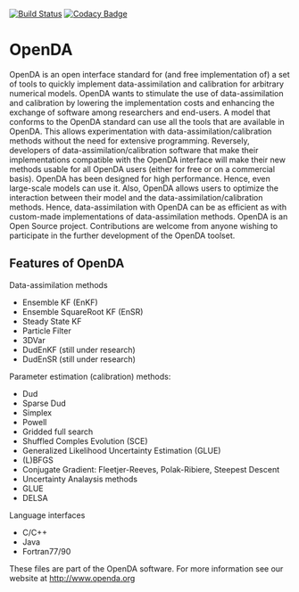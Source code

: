 [![Build Status](https://travis-ci.org/OpenDA-Association/OpenDA.svg?branch=master)](https://travis-ci.org/OpenDA-Association/OpenDA)
[![Codacy Badge](https://api.codacy.com/project/badge/Grade/e78fb37c00fa4d689eb3a40d4b786d94)](https://www.codacy.com/app/OpenDA_Association/OpenDA?utm_source=github.com&amp;utm_medium=referral&amp;utm_content=OpenDA-Association/OpenDA&amp;utm_campaign=Badge_Grade)

# OpenDA

OpenDA is an open interface standard for (and free implementation of) a set of tools to quickly implement data-assimilation and calibration for arbitrary numerical models. OpenDA wants to stimulate the use of data-assimilation and calibration by lowering the implementation costs and enhancing the exchange of software among researchers and end-users.
A model that conforms to the OpenDA standard can use all the tools that are available in OpenDA. This allows experimentation with data-assimilation/calibration methods without the need for extensive programming. Reversely, developers of data-assimilation/calibration software that make their implementations compatible with the OpenDA interface will make their new methods usable for all OpenDA users (either for free or on a commercial basis).
OpenDA has been designed for high performance. Hence, even large-scale models can use it. Also, OpenDA allows users to optimize the interaction between their model and the data-assimilation/calibration methods. Hence, data-assimilation with OpenDA can be as efficient as with custom-made implementations of data-assimilation methods.
OpenDA is an Open Source project. Contributions are welcome from anyone wishing to participate in the further development of the OpenDA toolset.

## Features of OpenDA

Data-assimilation methods

  - Ensemble KF (EnKF)
  - Ensemble SquareRoot KF (EnSR)
  - Steady State KF
  - Particle Filter
  - 3DVar
  - DudEnKF (still under research)
  - DudEnSR (still under research)

Parameter estimation (calibration) methods:

  - Dud
  - Sparse Dud
  - Simplex
  - Powell
  - Gridded full search
  - Shuffled Comples Evolution (SCE)
  - Generalized Likelihood Uncertainty Estimation (GLUE)
  - (L)BFGS
  - Conjugate Gradient: Fleetjer-Reeves, Polak-Ribiere, Steepest Descent
  - Uncertainty Analaysis methods
  - GLUE
  - DELSA

Language interfaces

  - C/C++
  - Java
  - Fortran77/90

These files are part of the OpenDA software. For more information see our website at
http://www.openda.org

